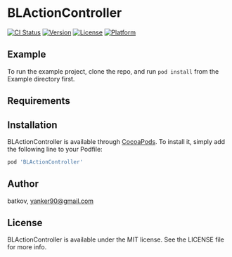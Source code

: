 # BLActionController

[![CI Status](http://img.shields.io/travis/batkov/BLActionController.svg?style=flat)](https://travis-ci.org/batkov/BLActionController)
[![Version](https://img.shields.io/cocoapods/v/BLActionController.svg?style=flat)](http://cocoapods.org/pods/BLActionController)
[![License](https://img.shields.io/cocoapods/l/BLActionController.svg?style=flat)](http://cocoapods.org/pods/BLActionController)
[![Platform](https://img.shields.io/cocoapods/p/BLActionController.svg?style=flat)](http://cocoapods.org/pods/BLActionController)

## Example

To run the example project, clone the repo, and run `pod install` from the Example directory first.

## Requirements

## Installation

BLActionController is available through [CocoaPods](http://cocoapods.org). To install
it, simply add the following line to your Podfile:

```ruby
pod 'BLActionController'
```

## Author

batkov, yanker90@gmail.com

## License

BLActionController is available under the MIT license. See the LICENSE file for more info.
